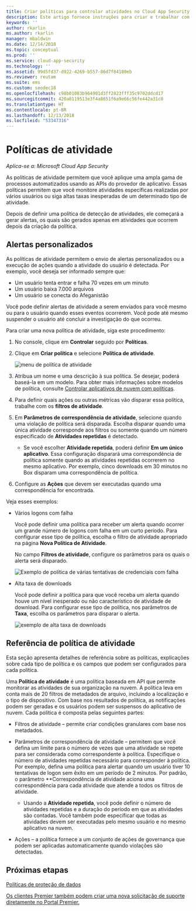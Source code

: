 ```yaml
---
title: Criar políticas para controlar atividades no Cloud App Security
description: Este artigo fornece instruções para criar e trabalhar com políticas de atividade.
keywords: ''
author: rkarlin
ms.author: rkarlin
manager: mbaldwin
ms.date: 12/14/2018
ms.topic: conceptual
ms.prod: ''
ms.service: cloud-app-security
ms.technology: ''
ms.assetid: 99d5fd37-d922-4269-b557-86d7f84180eb
ms.reviewer: reutam
ms.suite: ems
ms.custom: seodec18
ms.openlocfilehash: c98b01083b964901d3ff2823fff35c9702ddcd17
ms.sourcegitcommit: 420a0119513e3f4a8651f6a9e66c56fe442a31c0
ms.translationtype: HT
ms.contentlocale: pt-BR
ms.lasthandoff: 12/13/2018
ms.locfileid: "53347316"
---
```

# <a name="activity-policies"></a>Políticas de atividade

*Aplica-se a: Microsoft Cloud App Security*

As políticas de atividade permitem que você aplique uma ampla gama de processos automatizados usando as APIs do provedor de aplicativo. Essas políticas permitem que você monitore atividades específicas realizadas por vários usuários ou siga altas taxas inesperadas de um determinado tipo de atividade.  
  
Depois de definir uma política de detecção de atividades, ele começará a gerar alertas, os quais são gerados apenas em atividades que ocorrem depois da criação da política.
  
  
## <a name="custom-alerts"></a>Alertas personalizados  

As políticas de atividade permitem o envio de alertas personalizados ou a execução de ações quando a atividade do usuário é detectada. Por exemplo, você deseja ser informado sempre que:

- Um usuário tenta entrar e falha 70 vezes em um minuto
- Um usuário baixa 7.000 arquivos
- Um usuário se conecta do Afeganistão

Você pode definir alertas de atividade a serem enviados para você mesmo ou para o usuário quando esses eventos ocorrerem. Você pode até mesmo suspender o usuário até concluir a investigação do que ocorreu.  
  
Para criar uma nova política de atividade, siga este procedimento:  
  
1. No console, clique em **Controlar** seguido por **Políticas**.  
  
2. Clique em **Criar política** e selecione **Política de atividade**.  
  
     ![menu de política de atividade](./media/activity-policy-menu.png "menu de política de atividade")  
  
3. Atribua um nome e uma descrição à sua política. Se desejar, poderá baseá-la em um modelo. Para obter mais informações sobre modelos de política, consulte [Controlar aplicativos de nuvem com políticas](control-cloud-apps-with-policies.md).  
  
4. Para definir quais ações ou outras métricas vão disparar essa política, trabalhe com os **filtros de atividade**.  
  
5. Em **Parâmetros de correspondência de atividade**, selecione quando uma violação de política será disparada. Escolha disparar quando uma única atividade corresponde aos filtros ou somente quando um número especificado de **Atividades repetidas** é detectado.  
    - Se você escolher **Atividade repetida**, poderá definir **Em um único aplicativo**. Essa configuração disparará uma correspondência de política somente quando as atividades repetidas ocorrerem no mesmo aplicativo. Por exemplo, cinco downloads em 30 minutos no Box disparam uma correspondência de política.  
  
6. Configure as **Ações** que devem ser executadas quando uma correspondência for encontrada.  
  
Veja esses exemplos:  
  
- Vários logons com falha  
  
     Você pode definir uma política para receber um alerta quando ocorrer um grande número de logons com falha em um curto período. Para configurar esse tipo de política, escolha o filtro de atividade apropriado na página **Nova Política de Atividade**.  
  
     No campo **Filtros de atividade**, configure os parâmetros para os quais o alerta será disparado.  
  
     ![Exemplo de política de várias tentativas de credenciais com falha](./media/multiple-failed-log-on-attempts-policy-example.png "exemplo de política de várias tentativas de logon com falha")  
  
- Alta taxa de downloads  
  
     Você pode definir a política para que você receba um alerta quando houve um nível inesperado ou não característico de atividade de download. Para configurar esse tipo de política, nos parâmetros de **Taxa**, escolha os parâmetros para disparar o alerta.  
  
     ![exemplo de alta taxa de downloads](./media/high-download-rate-example.png "exemplo de alta taxa de downloads")  
  
  
## <a name="activity-policy-reference"></a>Referência de política de atividade  

Esta seção apresenta detalhes de referência sobre as políticas, explicações sobre cada tipo de política e os campos que podem ser configurados para cada política.  
  
Uma **Política de atividade** é uma política baseada em API que permite monitorar as atividades de sua organização na nuvem. A política leva em conta mais de 20 filtros de metadados de arquivo, incluindo a localização e o tipo de dispositivo. Com base nos resultados de política, as notificações podem ser geradas e os usuários podem ser suspensos do aplicativo de nuvem.
Cada política é composta pelas seguintes partes:  
  
- Filtros de atividade – permite criar condições granulares com base nos metadados.  
  
- Parâmetros de correspondência de atividade – permitem que você defina um limite para o número de vezes que uma atividade se repete para ser considerada como correspondente à política.  Especifique o número de atividades repetidas necessário para corresponder à política. Por exemplo, defina uma política para alertar quando um usuário tiver 10 tentativas de logon sem êxito em um período de 2 minutos. Por padrão, o parâmetro **Correspondência de atividade aciona uma correspondência para cada atividade que atende a todos os filtros de atividade.

  - Usando a **Atividade repetida**, você pode definir o número de atividades repetidas e a duração do período em que as atividades são contadas. Você também pode especificar que todas as atividades devem ser executadas pelo mesmo usuário e no mesmo aplicativo na nuvem.  
  
  
- Ações – a política fornece a um conjunto de ações de governança que podem ser aplicadas automaticamente quando violações são detectadas.  
  
## <a name="next-steps"></a>Próximas etapas
  
[Políticas de proteção de dados](data-protection-policies.md)

[Os clientes Premier também podem criar uma nova solicitação de suporte diretamente no Portal Premier.](https://premier.microsoft.com/)  
  
